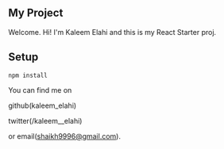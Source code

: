 My Project
---

Welcome.
Hi! I'm Kaleem Elahi and this is my React Starter proj.

Setup
---

```
npm install
```


You can find me on

github(kaleem_elahi)

twitter(/kaleem__elahi)

or email(shaikh9996@gmail.com).